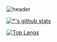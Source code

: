 ![header](https://capsule-render.vercel.app/api?type=waving&color=auto&height=200&section=header&text=ლ(╹◡╹ლ)&fontSize=30)

[![*'s github stats](https://github-readme-stats.vercel.app/api?username=KMJ-KimMinJu)](https://github.com/KMJ-KimMinJu)

[![Top Langs](https://github-readme-stats.vercel.app/api/top-langs/?username=KMJ-KimMinJu&layout=compact)](https://github.com/KMJ-KimMinJu/githubreadme-stats)
